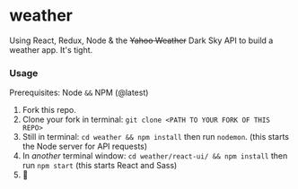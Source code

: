 # weather
Using React, Redux, Node &amp; the ~~Yahoo Weather~~ Dark Sky API to build a weather app. It's tight. 

### Usage
Prerequisites: Node `&&` NPM (@latest)

1. Fork this repo.
2. Clone your fork in terminal: `git clone <PATH TO YOUR FORK OF THIS REPO>`
2. Still in terminal: `cd weather && npm install` then run `nodemon`. (this starts the Node server for API requests)
3. In _another_ terminal window: `cd weather/react-ui/ && npm install` then run `npm start` (this starts React and Sass)
4. 💯
